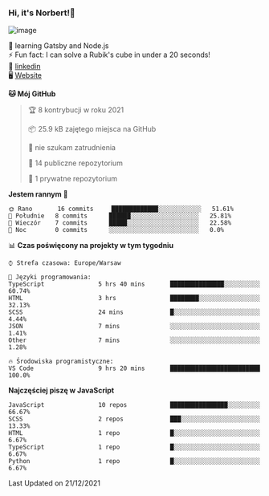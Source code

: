 ### Hi, it's Norbert!👋

![image](https://i.imgur.com/y3Fbv48.png)


🧠 learning Gatsby and Node.js <br>
⚡ Fun fact: I can solve a Rubik's cube in under a 20 seconds! <br>
👔 [linkedin](https://www.linkedin.com/in/norbert-%C5%82uszkiewicz-75b0891b3/) <br>
🖥 [Website](https://norbertluszkiewicz.pl/)<br>


<!--START_SECTION:waka-->
**🐱 Mój GitHub** 

> 🏆 8 kontrybucji w roku 2021
 > 
> 📦 25.9 kB zajętego miejsca na GitHub 
 > 
> 🚫 nie szukam zatrudnienia
 > 
> 📜 14 publiczne repozytorium 
 > 
> 🔑 1 prywatne repozytorium 
 > 
**Jestem rannym 🐤** 

```text
🌞 Rano       16 commits     █████████████░░░░░░░░░░░░   51.61% 
🌆 Południe   8 commits      ██████░░░░░░░░░░░░░░░░░░░   25.81% 
🌃 Wieczór    7 commits      █████░░░░░░░░░░░░░░░░░░░░   22.58% 
🌙 Noc        0 commits      ░░░░░░░░░░░░░░░░░░░░░░░░░   0.0%

```


📊 **Czas poświęcony na projekty w tym tygodniu** 

```text
⌚︎ Strefa czasowa: Europe/Warsaw

💬 Języki programowania: 
TypeScript               5 hrs 40 mins       ███████████████░░░░░░░░░░   60.74% 
HTML                     3 hrs               ████████░░░░░░░░░░░░░░░░░   32.13% 
SCSS                     24 mins             █░░░░░░░░░░░░░░░░░░░░░░░░   4.44% 
JSON                     7 mins              ░░░░░░░░░░░░░░░░░░░░░░░░░   1.41% 
Other                    7 mins              ░░░░░░░░░░░░░░░░░░░░░░░░░   1.28%

🔥 Środowiska programistyczne: 
VS Code                  9 hrs 20 mins       █████████████████████████   100.0%

```

**Najczęściej piszę w JavaScript** 

```text
JavaScript               10 repos            ████████████████░░░░░░░░░   66.67% 
SCSS                     2 repos             ███░░░░░░░░░░░░░░░░░░░░░░   13.33% 
HTML                     1 repo              █░░░░░░░░░░░░░░░░░░░░░░░░   6.67% 
TypeScript               1 repo              █░░░░░░░░░░░░░░░░░░░░░░░░   6.67% 
Python                   1 repo              █░░░░░░░░░░░░░░░░░░░░░░░░   6.67%

```



 Last Updated on 21/12/2021
<!--END_SECTION:waka-->
